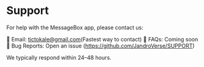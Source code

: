 # Support

For help with the MessageBox app, please contact us:

📧 Email: tictokale@gmail.com(Fastest way to contact)
📝 FAQs: Coming soon
🐞 Bug Reports: Open an issue (https://github.com/JandroVerse/SUPPORT)

We typically respond within 24–48 hours.
